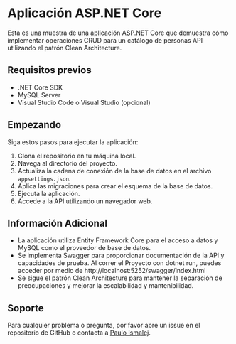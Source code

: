 # Aplicación ASP.NET Core
Esta es una muestra de una aplicación ASP.NET Core que demuestra cómo implementar operaciones CRUD para un catálogo de personas API utilizando el patrón Clean Architecture.

## Requisitos previos

- .NET Core SDK
- MySQL Server
- Visual Studio Code o Visual Studio (opcional)


## Empezando
Siga estos pasos para ejecutar la aplicación:

1. Clona el repositorio en tu máquina local.
2. Navega al directorio del proyecto.
3. Actualiza la cadena de conexión de la base de datos en el archivo `appsettings.json`.
4. Aplica las migraciones para crear el esquema de la base de datos.
5. Ejecuta la aplicación.
6. Accede a la API utilizando un navegador web.

## Información Adicional
- La aplicación utiliza Entity Framework Core para el acceso a datos y MySQL como el proveedor de base de datos.
- Se implementa Swagger para proporcionar documentación de la API y capacidades de prueba. Al correr el Proyecto con dotnet run, puedes acceder por medio de http://localhost:5252/swagger/index.html
- Se sigue el patrón Clean Architecture para mantener la separación de preocupaciones y mejorar la escalabilidad y mantenibilidad.

## Soporte
Para cualquier problema o pregunta, por favor abre un issue en el repositorio de GitHub o contacta a [Paulo Ismalej](mailto:paulo.ismalej@gmail.com).

